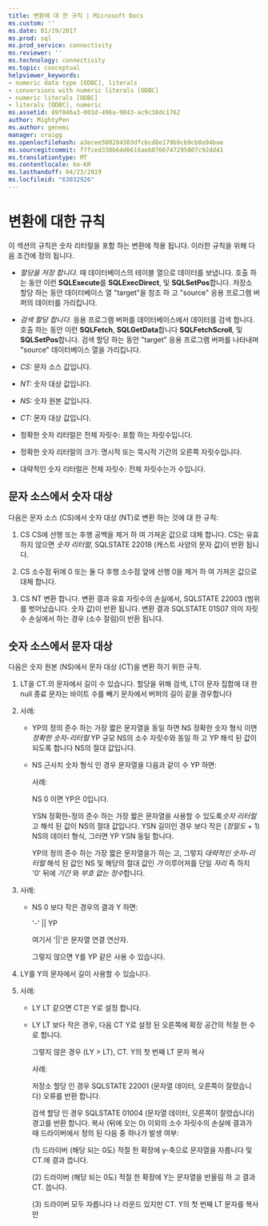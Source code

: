 ```yaml
---
title: 변환에 대 한 규칙 | Microsoft Docs
ms.custom: ''
ms.date: 01/19/2017
ms.prod: sql
ms.prod_service: connectivity
ms.reviewer: ''
ms.technology: connectivity
ms.topic: conceptual
helpviewer_keywords:
- numeric data type [ODBC], literals
- conversions with numeric literals [ODBC]
- numeric literals [ODBC]
- literals [ODBC], numeric
ms.assetid: 89f846a3-001d-496a-9843-ac9c38dc1762
author: MightyPen
ms.author: genemi
manager: craigg
ms.openlocfilehash: a3ecee500204303dfcbcd8e179b9cb9cb0a94bae
ms.sourcegitcommit: f7fced330b64d6616aeb8766747295807c92dd41
ms.translationtype: MT
ms.contentlocale: ko-KR
ms.lasthandoff: 04/23/2019
ms.locfileid: "63032926"
---
```

# <a name="rules-for-conversions"></a>변환에 대한 규칙
이 섹션의 규칙은 숫자 리터럴을 포함 하는 변환에 적용 됩니다. 이러한 규칙을 위해 다음 조건에 정의 됩니다.  
  
-   *할당을 저장 합니다.* 때 데이터베이스의 테이블 열으로 데이터를 보냅니다. 호출 하는 동안 이런 **SQLExecute**를 **SQLExecDirect**, 및 **SQLSetPos**합니다. 저장소 할당 하는 동안 데이터베이스 열 "target"을 참조 하 고 "source" 응용 프로그램 버퍼의 데이터를 가리킵니다.  
  
-   *검색 할당 합니다.* 응용 프로그램 버퍼를 데이터베이스에서 데이터를 검색 합니다. 호출 하는 동안 이런 **SQLFetch**, **SQLGetData**합니다 **SQLFetchScroll**, 및 **SQLSetPos**합니다. 검색 할당 하는 동안 "target" 응용 프로그램 버퍼를 나타내며 "source" 데이터베이스 열을 가리킵니다.  
  
-   *CS:* 문자 소스 값입니다.  
  
-   *NT:* 숫자 대상 값입니다.  
  
-   *NS:* 숫자 원본 값입니다.  
  
-   *CT:* 문자 대상 값입니다.  
  
-   정확한 숫자 리터럴은 전체 자릿수: 포함 하는 자릿수입니다.  
  
-   정확한 숫자 리터럴의 크기: 명시적 또는 묵시적 기간의 오른쪽 자릿수입니다.  
  
-   대략적인 숫자 리터럴은 전체 자릿수: 전체 자릿수는가 수입니다.  
  
## <a name="character-source-to-numeric-target"></a>문자 소스에서 숫자 대상  
 다음은 문자 소스 (CS)에서 숫자 대상 (NT)로 변환 하는 것에 대 한 규칙:  
  
1.  CS CS에 선행 또는 후행 공백을 제거 하 여 가져온 값으로 대체 합니다. CS는 유효 하지 않으면 *숫자 리터럴*, SQLSTATE 22018 (캐스트 사양의 문자 값)이 반환 됩니다.  
  
2.  CS 소수점 뒤에 0 또는 둘 다 후행 소수점 앞에 선행 0을 제거 하 여 가져온 값으로 대체 합니다.  
  
3.  CS NT 변환 합니다. 변환 결과 유효 자릿수의 손실에서, SQLSTATE 22003 (범위를 벗어났습니다. 숫자 값)이 반환 됩니다. 변환 결과 SQLSTATE 01S07 의미 자릿수 손실에서 하는 경우 (소수 잘림)이 반환 됩니다.  
  
## <a name="numeric-source-to-character-target"></a>숫자 소스에서 문자 대상  
 다음은 숫자 원본 (NS)에서 문자 대상 (CT)을 변환 하기 위한 규칙.  
  
1.  LT을 CT.의 문자에서 길이 수 있습니다. 할당을 위해 검색, LT이 문자 집합에 대 한 null 종료 문자는 바이트 수를 빼기 문자에서 버퍼의 길이 같을 경우합니다  
  
2.  사례:  
  
    -   YP의 정의 준수 하는 가장 짧은 문자열을 동일 하면 NS 정확한 숫자 형식 이면 *정확한 숫자-리터럴* YP 규모 NS의 소수 자릿수와 동일 하 고 YP 해석 된 값이 되도록 합니다 NS의 절대 값입니다.  
  
    -   NS 근사치 숫자 형식 인 경우 문자열을 다음과 같이 수 YP 하면:  
  
         사례:  
  
         NS 0 이면 YP은 0입니다.  
  
         YSN 정확한-정의 준수 하는 가장 짧은 문자열을 사용할 수 있도록*숫자 리터럴* 고 해석 된 값이 NS의 절대 값입니다. YSN 길이인 경우 보다 작은 (*정밀도* + 1) NS의 데이터 형식, 그러면 YP YSN 동일 합니다.  
  
         YP의 정의 준수 하는 가장 짧은 문자열을가 하는 고, 그렇지 *대략적인 숫자-리터럴* 해석 된 값인 NS 및 해당의 절대 값인 *가* 이루어져를 단일 *자리* 즉 하지 '0' 뒤에 *기간* 와 *부호 없는 정수*합니다.  
  
3.  사례:  
  
    -   NS 0 보다 작은 경우의 결과 Y 하면:  
  
         '-' &#124;&#124; YP  
  
         여기서 '&#124;&#124;'은 문자열 연결 연산자.  
  
         그렇지 않으면 Y를 YP 같은 사용 수 있습니다.  
  
4.  LY를 Y의 문자에서 길이 사용할 수 있습니다.  
  
5.  사례:  
  
    -   LY LT 같으면 CT은 Y로 설정 합니다.  
  
    -   LY LT 보다 작은 경우, 다음 CT Y로 설정 된 오른쪽에 확장 공간의 적절 한 수로 합니다.  
  
         그렇지 않은 경우 (LY > LT), CT. Y의 첫 번째 LT 문자 복사  
  
         사례:  
  
         저장소 할당 인 경우 SQLSTATE 22001 (문자열 데이터, 오른쪽이 잘렸습니다) 오류를 반환 합니다.  
  
         검색 할당 인 경우 SQLSTATE 01004 (문자열 데이터, 오른쪽이 잘렸습니다) 경고를 반환 합니다. 복사 (뒤에 오는 0) 이외의 소수 자릿수의 손실에 결과가 때 드라이버에서 정의 된 다음 중 하나가 발생 여부:  
  
         (1) 드라이버 (해당 되는 0도) 적절 한 확장에 y-축으로 문자열을 자릅니다 및 CT.에 결과 씁니다.  
  
         (2) 드라이버 (해당 되는 0도) 적절 한 확장에 Y는 문자열을 반올림 하 고 결과 CT. 씁니다.  
  
         (3) 드라이버 모두 자릅니다 나 라운드 있지만 CT. Y의 첫 번째 LT 문자를 복사만
